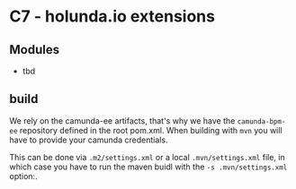 # C7 - holunda.io extensions

## Modules

* tbd

## build

We rely on the camunda-ee artifacts, that's why we have the `camunda-bpm-ee` repository defined in the root pom.xml.
When building with `mvn` you will have to provide your camunda credentials.

This can be done via `.m2/settings.xml` or a local `.mvn/settings.xml` file, in which case you have to run the maven
buidl with the `-s .mvn/settings.xml` option:.


